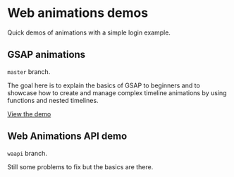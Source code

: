 # Web animations demos

Quick demos of animations with a simple login example.

## GSAP animations

`master` branch.

The goal here is to explain the basics of GSAP to beginners and to showcase how to create and manage complex timeline animations by using functions and nested timelines.

[View the demo](https://jeromecoupe.github.io/web_animations_demo/)

## Web Animations API demo

`waapi` branch.

Still some problems to fix but the basics are there.

